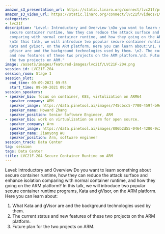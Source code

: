 ```yaml
---
amazon_s3_presentation_url: https://static.linaro.org/connect/lvc21f/presentations/LVC21F-204.pdf
amazon_s3_video_url: https://static.linaro.org/connect/lvc21f/videos/LVC21F-204.mp4
categories:
- lvc21f
description: "Level: Introductory and Overview \nDo you want to learn something about
  secure container runtime, how they can reduce the attack surface and enhance isolation
  comparing with normal container runtime, and how they going on the ARM platform?
  \nIn this talk, we will introduce two popular secure container runtime programs,
  Kata and gVisor, on the ARM platform. Here you can learn about:\n1. What Kata and
  gVisor are and the background technologies used by them. \n2. The current status
  and new features of these two projects on the ARM platform.\n3. Future plan for
  the two projects on ARM."
image: /assets/images/featured-images/lvc21f/LVC21F-204.png
session_id: LVC21F-204
session_room: Stage 1
session_slot:
  end_time: 09-09-2021 09:55
  start_time: 09-09-2021 09:30
session_speakers:
- speaker_bio: focus on container, K8S, virtulization on ARM64
  speaker_company: ARM
  speaker_image: https://data.pinetool.ai/images/745cbcc5-7700-459f-b9d0-a66a96f03318.jpeg
  speaker_name: Howard Zhang
  speaker_position: Senior Software Engineer, ARM
- speaker_bio: work on virtualization on arm for open source.
  speaker_company: Arm
  speaker_image: https://data.pinetool.ai/images/806b2d55-0464-4280-9c2c-086c1e3958e0.png
  speaker_name: Jianyong Wu
  speaker_position: Arm, software engineer
session_track: Data Center
tag: session
tags: Data Center
title: LVC21F-204 Secure Container Runtime on ARM
---
```


Level: Introductory and Overview 
Do you want to learn something about secure container runtime, how they can reduce the attack surface and enhance isolation comparing with normal container runtime, and how they going on the ARM platform? 
In this talk, we will introduce two popular secure container runtime programs, Kata and gVisor, on the ARM platform. Here you can learn about:
1. What Kata and gVisor are and the background technologies used by them. 
2. The current status and new features of these two projects on the ARM platform.
3. Future plan for the two projects on ARM.